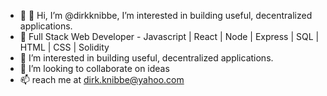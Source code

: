 - 👋 👋 Hi, I’m @dirkknibbe, I’m interested in building useful, decentralized applications.  
- 👀 Full Stack Web Developer - Javascript | React | Node | Express | SQL | HTML | CSS | Solidity
- 🌱 I’m interested in building useful, decentralized applications.
- 💞️ I’m looking to collaborate on ideas
- 📫 reach me at dirk.knibbe@yahoo.com
